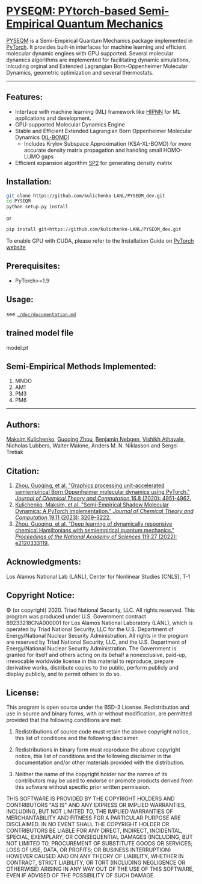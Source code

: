 # [PYSEQM: PYtorch-based Semi-Empirical Quantum Mechanics](https://github.com/lanl/PYSEQM)
[PYSEQM](https://github.com/lanl/PYSEQM) is a Semi-Empirical Quantum Mechanics package implemented in [PyTorch](http://pytorch.org). It provides built-in interfaces for machine learning and efficient molecular dynamic engines with GPU supported. Several molecular dynamics algorithms are implemented for facilitating dynamic simulations, inlcuding orginal and Extended Lagrangian Born-Oppenheimer Molecular Dynamics, geometric optimization and  several thermostats. 

<hr/>

## Features:

* Interface with machine learning (ML) framework like [HIPNN](https://aip.scitation.org/doi/abs/10.1063/1.5011181) for ML applications and development.
* GPU-supported Molecular Dynamics Engine
* Stable and Efficient Extended Lagrangian Born Oppenheimer Molecular Dynamics ([XL-BOMD](https://aip.scitation.org/doi/full/10.1063/1.3148075))
  * Includes Krylov Subspace Approximation (KSA-XL-BOMD) for more accurate density matrix propagation and handling small HOMO-LUMO gaps
* Efficient expansion algorithm [SP2](https://journals.aps.org/prb/abstract/10.1103/PhysRevB.66.155115) for generating density matrix


## Installation:

```bash
git clone https://github.com/kulichenko-LANL/PYSEQM_dev.git
cd PYSEQM
python setup.py install
```
or
```bash
pip install git+https://github.com/kulichenko-LANL/PYSEQM_dev.git
```

To enable GPU with CUDA, please refer to the Installation Guide on [PyTorch website](https://pytorch.org/)

## Prerequisites:
* PyTorch>=1.9

## Usage:
see [```./doc/documentation.md```](./doc/documentation.md)

## trained model file
model.pt

## Semi-Empirical Methods Implemented:
1. MNDO
2. AM1
3. PM3
4. PM6

<hr/>

## Authors:

[Maksim Kulichenko](mailto:maxim@lanl.gov), [Guoqing Zhou](mailto:guoqingz@usc.edu), [Benjamin Nebgen](mailto:bnebgen@lanl.gov), [Vishikh Athavale](mailto:vishikh@lanl.gov), Nicholas Lubbers, Walter Malone, Anders M. N. Niklasson and Sergei Tretiak

## Citation:
1. [Zhou, Guoqing, et al. "Graphics processing unit-accelerated semiempirical Born Oppenheimer molecular dynamics using PyTorch." *Journal of Chemical Theory and Computation* 16.8 (2020): 4951-4962.](https://pubs.acs.org/doi/full/10.1021/acs.jctc.0c00243)
2. [Kulichenko, Maksim, et al. "Semi-Empirical Shadow Molecular Dynamics: A PyTorch implementation." *Journal of Chemical Theory and Computation* 19.11 (2023): 3209–3222.](https://pubs.acs.org/doi/full/10.1021/acs.jctc.3c00234)
3. [Zhou, Guoqing, et al. "Deep learning of dynamically responsive chemical Hamiltonians with semiempirical quantum mechanics." *Proceedings of the National Academy of Sciences* 119.27 (2022): e2120333119.](https://www.pnas.org/doi/10.1073/pnas.2120333119)

## Acknowledgments:
Los Alamos National Lab (LANL), Center for Nonlinear Studies (CNLS), T-1

## Copyright Notice:

© (or copyright) 2020. Triad National Security, LLC. All rights reserved.
This program was produced under U.S. Government contract 89233218CNA000001 for Los Alamos
National Laboratory (LANL), which is operated by Triad National Security, LLC for the U.S.
Department of Energy/National Nuclear Security Administration. All rights in the program are
reserved by Triad National Security, LLC, and the U.S. Department of Energy/National Nuclear
Security Administration. The Government is granted for itself and others acting on its behalf a
nonexclusive, paid-up, irrevocable worldwide license in this material to reproduce, prepare
derivative works, distribute copies to the public, perform publicly and display publicly, and to permit
others to do so.

## License:

This program is open source under the BSD-3 License.
Redistribution and use in source and binary forms, with or without
modification, are permitted provided that the following conditions are met:

1. Redistributions of source code must retain the above copyright notice, this
   list of conditions and the following disclaimer.

2. Redistributions in binary form must reproduce the above copyright notice,
   this list of conditions and the following disclaimer in the documentation
   and/or other materials provided with the distribution.

3. Neither the name of the copyright holder nor the names of its
   contributors may be used to endorse or promote products derived from
   this software without specific prior written permission.

THIS SOFTWARE IS PROVIDED BY THE COPYRIGHT HOLDERS AND CONTRIBUTORS "AS IS"
AND ANY EXPRESS OR IMPLIED WARRANTIES, INCLUDING, BUT NOT LIMITED TO, THE
IMPLIED WARRANTIES OF MERCHANTABILITY AND FITNESS FOR A PARTICULAR PURPOSE ARE
DISCLAIMED. IN NO EVENT SHALL THE COPYRIGHT HOLDER OR CONTRIBUTORS BE LIABLE
FOR ANY DIRECT, INDIRECT, INCIDENTAL, SPECIAL, EXEMPLARY, OR CONSEQUENTIAL
DAMAGES (INCLUDING, BUT NOT LIMITED TO, PROCUREMENT OF SUBSTITUTE GOODS OR
SERVICES; LOSS OF USE, DATA, OR PROFITS; OR BUSINESS INTERRUPTION) HOWEVER
CAUSED AND ON ANY THEORY OF LIABILITY, WHETHER IN CONTRACT, STRICT LIABILITY,
OR TORT (INCLUDING NEGLIGENCE OR OTHERWISE) ARISING IN ANY WAY OUT OF THE USE
OF THIS SOFTWARE, EVEN IF ADVISED OF THE POSSIBILITY OF SUCH DAMAGE.
